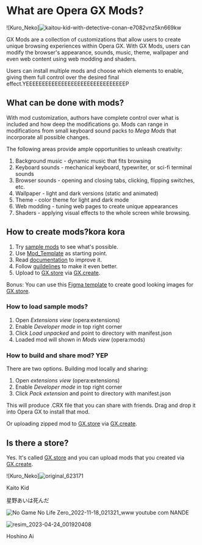 # What are Opera GX Mods?

![Kuro_Neko]![kaitou-kid-with-detective-conan-e7082vnz5kn669kw](https://user-images.githubusercontent.com/130708720/233866363-9044af02-01c9-426c-bf65-50264e852ed4.jpg)

GX Mods are a collection of customizations that allow users to create unique browsing experiences within Opera GX. With GX Mods, users can modify the browser's appearance, sounds, music, theme, wallpaper and even web content using web modding and shaders.

Users can install multiple mods and choose which elements to enable, giving them full control over the desired final effect.YEEEEEEEEEEEEEEEEEEEEEEEEEEEEEEEP

## What can be done with mods?

With mod customization, authors have complete control over what is included and how deep the modifications go. Mods can range in modifications from small keyboard sound packs to *Mega Mods* that incorporate all possible changes.

The following areas provide ample opportunities to unleash creativity:

1. Background music - dynamic music that fits browsing
2. Keyboard sounds - mechanical keyboard, typewriter, or sci-fi terminal sounds
3. Browser sounds - opening and closing tabs, clicking, flipping switches, etc.
4. Wallpaper - light and dark versions (static and animated)
5. Theme - color theme for light and dark mode
6. Web modding - tuning web pages to create unique appearances
7. Shaders - applying visual effects to the whole screen while browsing.

## How to create mods?kora kora


1. Try [sample mods](mods) to see what's possible.
2. Use [Mod_Template](documentation/Mod_Template) as starting point.
3. Read [documentation](documentation/mods.md) to improve it.
3. Follow [guildelines](documentation/guidelines.md) to make it even better.
4. Upload to [GX.store](https://operagx.gg/mods2) via [GX.create](https://create.gx.games/mods). 

Bonus: You can use this [Figma template](https://github.com/opera-gaming/gxmods/raw/main/documentation/GXStoreFigmaTemplate.fig.zip) to create good looking images for [GX.store](https://operagx.gg/mods2).

### How to load sample mods?

1. Open _Extensions view_ (opera:extensions)
2. Enable _Developer mode_ in top right corner
3. Click _Load unpacked_ and point to directory with manifest.json
4. Loaded mod will shown in _Mods view_ (opera:mods)

### How to build and share mod? YEP

There are two options. Building mod locally and sharing:

1. Open _extensions view_ (opera:extensions)
2. Enable _Developer mode_ in top right corner
3. Click _Pack extension_ and point to directory with manifest.json

This will produce .CRX file that you can share with friends. Drag and drop it into Opera GX to install that mod.

Or uploading zipped mod to [GX.store](https://operagx.gg/mods2) via [GX.create](https://create.gx.games/mods).


## Is there a store?

Yes. It's called [GX.store](https://operagx.gg/mods2) and you can upload mods that you created via [GX.create](https://create.gx.games/mods).

![Kuro_Neko]![original_623171](https://user-images.githubusercontent.com/130708720/233866424-ad8dd56e-5f57-4576-8421-d8aabbd502fa.jpg) 

Kaito Kid 

星野あいは死んだ

![No Game No Life Zero_2022-11-18_021321_www youtube com](https://user-images.githubusercontent.com/130708720/233866684-e6858f95-d670-4d00-bebc-8b07c151d04e.png)
                                                                                              NANDE


![resim_2023-04-24_001920408](https://user-images.githubusercontent.com/130708720/233866813-5568bc20-06cb-47da-ab84-bfa888955183.png)

Hoshino Ai
